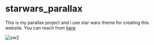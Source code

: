 # starwars_parallax

This is my parallax project and i use star wars theme for creating this website. You can reach from [here](https://esadakman.github.io/starwars_parallax/)

![sw2](https://user-images.githubusercontent.com/98649983/168483039-811c6273-f539-4877-9794-e8665f19cad3.gif)
